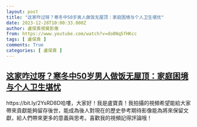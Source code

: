 ```yaml
---
layout: post
title: "这家咋过呀？寒冬中50岁男人做饭无屋顶：家庭困境与个人卫生堪忧"
date: 2023-12-28T10:00:33.000Z
author: 盧保貴視覺影像
from: https://www.youtube.com/watch?v=do0Nq5fHKcc
tags: [ 盧保貴 ]
comments: True
categories: [ 盧保貴 ]
---
```

<!--1703757633000-->
[这家咋过呀？寒冬中50岁男人做饭无屋顶：家庭困境与个人卫生堪忧](https://www.youtube.com/watch?v=do0Nq5fHKcc)
------

<div>
https://bit.ly/2YsRD8D哈嘍，大家好！我是盧寶貴！我拍攝的視頻希望能給大家帶來貢獻能夠留存後世，能成為後人對現在的歷史參考期待影像能為將來保留文獻，給人們帶來更多的意義與思考。喜歡我的視頻記得評論哦！
</div>
